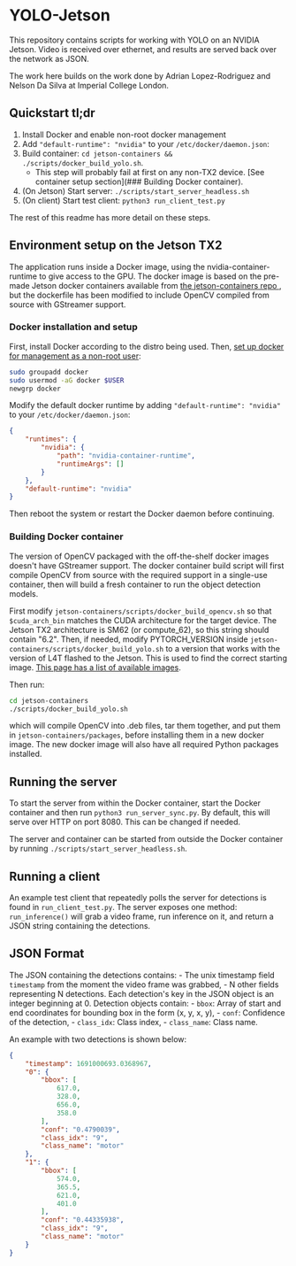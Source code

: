 # YOLO-Jetson

This repository contains scripts for working with YOLO on an NVIDIA Jetson. Video is received over ethernet, and results are served back over the network as JSON.

The work here builds on the work done by Adrian Lopez-Rodriguez and Nelson Da Silva at Imperial College London.


## Quickstart tl;dr
1. Install Docker and enable non-root docker management
2. Add `"default-runtime": "nvidia"` to your `/etc/docker/daemon.json`:
3. Build container: `cd jetson-containers && ./scripts/docker_build_yolo.sh`.
	- This step will probably fail at first on any non-TX2 device. [See container setup section](### Building Docker container).
4. (On Jetson) Start server: `./scripts/start_server_headless.sh`
5. (On client) Start test client: `python3 run_client_test.py`

The rest of this readme has more detail on these steps.


## Environment setup on the Jetson TX2
The application runs inside a Docker image, using the nvidia-container-runtime to give access to the GPU. The docker image is based on the pre-made Jetson docker containers available from [ the jetson-containers repo ](https://github.com/dusty-nv/jetson-containers), but the dockerfile has been modified to include OpenCV compiled from source with GStreamer support.

### Docker installation and setup
First, install Docker according to the distro being used. Then, [set up docker for management as a non-root user](https://docs.docker.com/engine/install/linux-postinstall/):
```bash
sudo groupadd docker
sudo usermod -aG docker $USER
newgrp docker
```

Modify the default docker runtime by adding `"default-runtime": "nvidia"` to your `/etc/docker/daemon.json`:
```json
{
    "runtimes": {
        "nvidia": {
            "path": "nvidia-container-runtime",
            "runtimeArgs": []
        }
    },
    "default-runtime": "nvidia"
}
```
Then reboot the system or restart the Docker daemon before continuing.

### Building Docker container
The version of OpenCV packaged with the off-the-shelf docker images doesn't have GStreamer support. The docker container build script will first compile OpenCV from source with the required support in a single-use container, then will build a fresh container to run the object detection models.

First modify `jetson-containers/scripts/docker_build_opencv.sh` so that `$cuda_arch_bin` matches the CUDA architecture for the target device. The Jetson TX2 architecture is SM62 (or compute_62), so this string should contain "6.2". Then, if needed, modify PYTORCH_VERSION inside `jetson-containers/scripts/docker_build_yolo.sh` to a version that works with the version of L4T flashed to the Jetson. This is used to find the correct starting image. [This page has a list of available images](https://catalog.ngc.nvidia.com/orgs/nvidia/containers/l4t-pytorch).

Then run:
```bash
cd jetson-containers
./scripts/docker_build_yolo.sh
```
which will compile OpenCV into .deb files, tar them together, and put them in `jetson-containers/packages`, before installing them in a new docker image. The new docker image will also have all required Python packages installed.

## Running the server
To start the server from within the Docker container, start the Docker container and then run `python3 run_server_sync.py`. By default, this will serve over HTTP on port 8080. This can be changed if needed.

The server and container can be started from outside the Docker container by running `./scripts/start_server_headless.sh`.

## Running a client
An example test client that repeatedly polls the server for detections is found in `run_client_test.py`. The server exposes one method: `run_inference()` will grab a video frame, run inference on it, and return a JSON string containing the detections. 

## JSON Format
The JSON containing the detections contains:
	- The unix timestamp field `timestamp` from the moment the video frame was grabbed,
	- N other fields representing N detections. Each detection's key in the JSON object is an integer beginning at 0. Detection objects contain:
		- `bbox`: Array of start and end coordinates for bounding box in the form (x, y, x, y), 
		- `conf`: Confidence of the detection, 
		- `class_idx`: Class index, 
		- `class_name`: Class name.

An example with two detections is shown below:

```json
{
	"timestamp": 1691000693.0368967,
    "0": {
        "bbox": [
            617.0,
            328.0,
            656.0,
            358.0
        ],
        "conf": "0.4790039",
        "class_idx": "9",
        "class_name": "motor"
    },
    "1": {
        "bbox": [
            574.0,
            365.5,
            621.0,
            401.0
        ],
        "conf": "0.44335938",
        "class_idx": "9",
        "class_name": "motor"
    }
}
```

